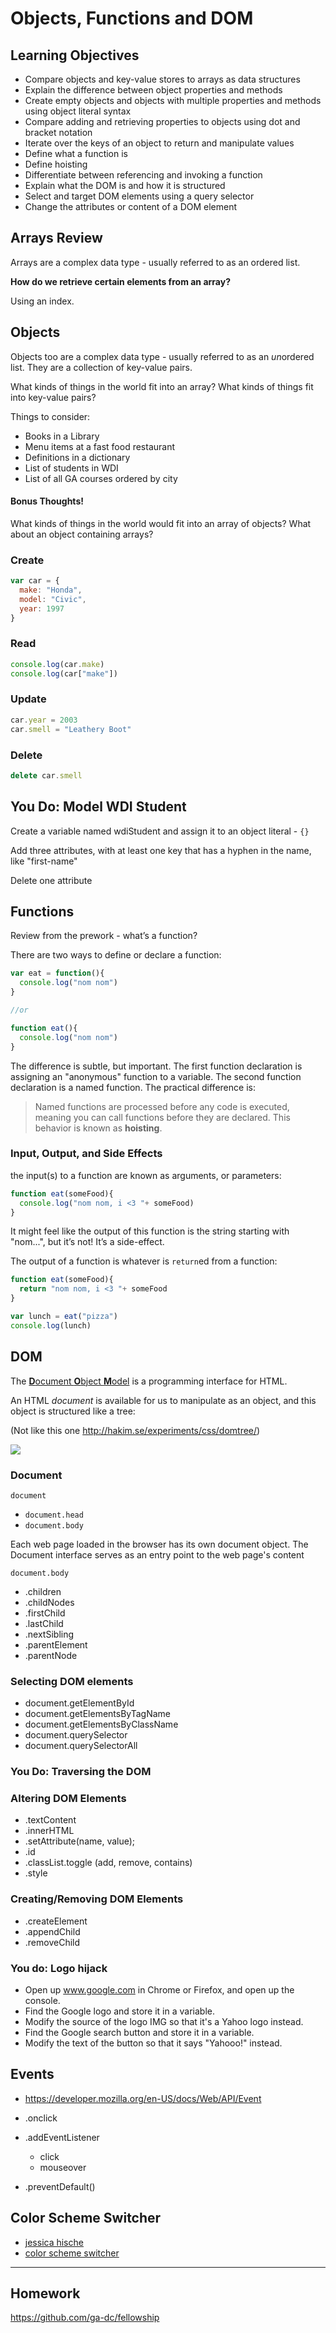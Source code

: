 # Objects, Functions and DOM

## Learning Objectives 

- Compare objects and key-value stores to arrays as data structures
- Explain the difference between object properties and methods
- Create empty objects and objects with multiple properties and methods using object literal syntax
- Compare adding and retrieving properties to objects using dot and bracket notation
- Iterate over the keys of an object to return and manipulate values
- Define what a function is
- Define hoisting
- Differentiate between referencing and invoking a function
- Explain what the DOM is and how it is structured
- Select and target DOM elements using a query selector
- Change the attributes or content of a DOM element

## Arrays Review

Arrays are a complex data type - usually referred to as an ordered list.

**How do we retrieve certain elements from an array?**

Using an index.

## Objects

Objects too are a complex data type - usually referred to as an *un*ordered list. They are
a collection of key-value pairs.

What kinds of things in the world fit into an array? What kinds of things fit into key-value pairs?

Things to consider:

- Books in a Library
- Menu items at a fast food restaurant
- Definitions in a dictionary
- List of students in WDI
- List of all GA courses ordered by city

#### Bonus Thoughts!

What kinds of things in the world would fit into an array of objects? What about an object containing arrays?

### Create

```js
var car = {
  make: "Honda",
  model: "Civic",
  year: 1997
}
```

### Read

```js
console.log(car.make)
console.log(car["make"])
```

### Update

```js
car.year = 2003
car.smell = "Leathery Boot" 
```

### Delete

```js
delete car.smell
```

## You Do: Model WDI Student

Create a variable named wdiStudent and assign it to an object literal - `{}`

Add three attributes, with at least one key that has a hyphen in the name, like "first-name"

Delete one attribute

## Functions

Review from the prework - what’s a function?

There are two ways to define or declare a function:

```js
var eat = function(){
  console.log("nom nom")
}

//or

function eat(){
  console.log("nom nom")
}
```

The difference is subtle, but important. The first function declaration is assigning an "anonymous" function to a variable.
The second function declaration is a named function. The practical difference is:

>Named functions are processed before any code is executed, meaning you can call functions before they are declared. This behavior is known as **hoisting**.

### Input, Output, and Side Effects

the input(s) to a function are known as arguments, or parameters:

```js
function eat(someFood){
  console.log("nom nom, i <3 "+ someFood)
}
```

It might feel like the output of this function is the string starting with "nom...", but it’s not! It’s a side-effect.

The output of a function is whatever is `return`ed from a function:

```js
function eat(someFood){
  return "nom nom, i <3 "+ someFood
}

var lunch = eat("pizza")
console.log(lunch)
```

## DOM

The [**D**ocument **O**bject **M**odel](https://developer.mozilla.org/en-US/docs/Web/API/Document_Object_Model/Introduction) 
is a programming interface for HTML.

An HTML *document* is available for us to manipulate as an object, and this object is structured like a tree:

(Not like this one http://hakim.se/experiments/css/domtree/)

![](http://www.tuxradar.com/files/LXF118.tut_grease.diagram.png)

### Document

`document`
  - `document.head`
  - `document.body`

Each web page loaded in the browser has its own document object. The Document interface serves as an entry point to the web page's content 

`document.body`
  - .children
  - .childNodes
  - .firstChild
  - .lastChild
  - .nextSibling
  - .parentElement
  - .parentNode

### Selecting DOM elements

- document.getElementById
- document.getElementsByTagName
- document.getElementsByClassName
- document.querySelector
- document.querySelectorAll

### You Do: Traversing the DOM

### Altering DOM Elements

- .textContent
- .innerHTML
- .setAttribute(name, value);
- .id
- .classList.toggle (add, remove, contains)
- .style

### Creating/Removing DOM Elements

- .createElement
- .appendChild
- .removeChild

### You do: Logo hijack

- Open up www.google.com in Chrome or Firefox, and open up the console.
- Find the Google logo and store it in a variable.
- Modify the source of the logo IMG so that it's a Yahoo logo instead.
- Find the Google search button and store it in a variable.
- Modify the text of the button so that it says "Yahooo!" instead.

## Events
- https://developer.mozilla.org/en-US/docs/Web/API/Event

- .onclick
- .addEventListener
  - click
  - mouseover
- .preventDefault()

## Color Scheme Switcher

- [jessica hische](http://jessicahische.is/)
- [color scheme switcher](https://github.com/ga-dc/color-scheme-switcher)

---

## Homework

<https://github.com/ga-dc/fellowship>
